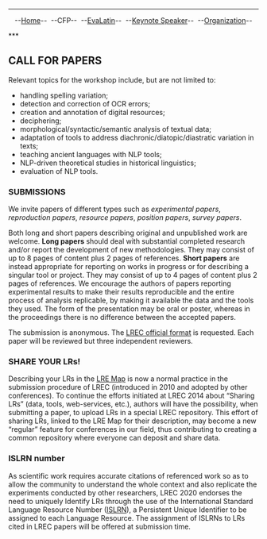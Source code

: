 ***

<p style="text-align: center;">--<a href="index">Home</a>--&nbsp;&nbsp;--CFP--&nbsp;&nbsp;--<a href="EvaLatin">EvaLatin</a>--&nbsp;&nbsp;--<a href="Keynote">Keynote Speaker</a>--&nbsp;&nbsp;--<a href="organization">Organization</a>--</p>
***

## CALL FOR PAPERS

Relevant topics for the workshop include, but are not limited to: 
- handling spelling variation; 
- detection and correction of OCR errors; 
- creation and annotation of digital resources; 
- deciphering;
- morphological/syntactic/semantic analysis of textual data;
- adaptation of tools to address diachronic/diatopic/diastratic variation in texts; 
- teaching ancient languages with NLP tools; 
- NLP-driven theoretical studies in historical linguistics;
- evaluation of NLP tools.


### SUBMISSIONS
We invite papers of different types such as *experimental papers*, *reproduction papers*, *resource papers*, *position papers*, *survey papers*. 

Both long and short papers describing original and unpublished work are welcome. 
**Long papers** should deal with substantial completed research and/or report the development of new methodologies. They may consist of up to 8 pages of content plus 2 pages of references. **Short papers** are instead appropriate for reporting on works in progress or for describing a singular tool or project. They may consist of up to 4 pages of content plus 2 pages of references. We encourage the authors of papers reporting experimental results to make their results reproducible and the entire process of analysis replicable, by making it available the data and the tools they used. The form of the presentation may be oral or poster, whereas in the proceedings there is no difference between the accepted papers.

The submission is anonymous. The [LREC official format](https://lrec2020.lrec-conf.org/en/submission2020/authors-kit/) is requested. Each paper will be reviewed but three independent reviewers.

### SHARE YOUR LRs!
Describing your LRs in the [LRE Map](http://lremap.elra.info/) is now a normal practice in the submission procedure of LREC (introduced in 2010 and adopted by other conferences). To continue the efforts initiated at LREC 2014 about “Sharing LRs” (data, tools, web-services, etc.), authors will have the possibility,  when submitting a paper, to upload LRs in a special LREC repository.  This effort of sharing LRs, linked to the LRE Map for their description, may become a new “regular” feature for conferences in our field, thus contributing to creating a common repository where everyone can deposit and share data.

### ISLRN number
As scientific work requires accurate citations of referenced work so as to allow the community to understand the whole context and also replicate the experiments conducted by other researchers, LREC 2020 endorses the need to uniquely Identify LRs through the use of the International Standard Language Resource Number ([ISLRN](www.islrn.org)), a Persistent Unique Identifier to be assigned to each Language Resource. The assignment of ISLRNs to LRs cited in LREC papers  will be offered at submission time. 
